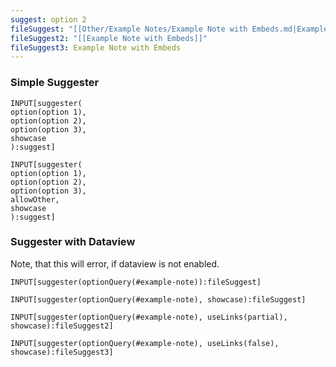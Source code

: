 ```yaml
---
suggest: option 2
fileSuggest: "[[Other/Example Notes/Example Note with Embeds.md|Example Note with Embeds]]"
fileSuggest2: "[[Example Note with Embeds]]"
fileSuggest3: Example Note with Embeds
---
```


### Simple Suggester

```meta-bind
INPUT[suggester(
option(option 1),
option(option 2),
option(option 3),
showcase
):suggest]
```

```meta-bind
INPUT[suggester(
option(option 1),
option(option 2),
option(option 3),
allowOther,
showcase
):suggest]
```

### Suggester with Dataview

Note, that this will error, if dataview is not enabled. 

`INPUT[suggester(optionQuery(#example-note)):fileSuggest]`

```meta-bind
INPUT[suggester(optionQuery(#example-note), showcase):fileSuggest]
```

```meta-bind
INPUT[suggester(optionQuery(#example-note), useLinks(partial), showcase):fileSuggest2]
```

```meta-bind
INPUT[suggester(optionQuery(#example-note), useLinks(false), showcase):fileSuggest3]
```
